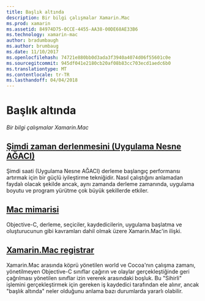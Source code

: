 ```yaml
---
title: Başlık altında
description: Bir bilgi çalışmalar Xamarin.Mac
ms.prod: xamarin
ms.assetid: 84974D75-0CCE-4455-AA38-00DE68AE33B6
ms.technology: xamarin-mac
author: bradumbaugh
ms.author: brumbaug
ms.date: 11/10/2017
ms.openlocfilehash: 74721e880bb0d3ada3f3940a4074d06f55601c0e
ms.sourcegitcommit: 945df041e2180cb20af08b83cc703ecd1aedc6b0
ms.translationtype: MT
ms.contentlocale: tr-TR
ms.lasthandoff: 04/04/2018
---
```

# <a name="under-the-hood"></a>Başlık altında

_Bir bilgi çalışmalar Xamarin.Mac_

## <a name="ahead-of-time-compilation-aotaotmd"></a>[Şimdi zaman derlenmesini (Uygulama Nesne AĞACI)](aot.md)

Şimdi saati (Uygulama Nesne AĞACI) derleme başlangıç performansı artırmak için bir güçlü iyileştirme tekniğidir. Nasıl çalıştığını anlamadan faydalı olacak şekilde ancak, aynı zamanda derleme zamanında, uygulama boyutu ve program yürütme çok büyük şekillerde etkiler.

## <a name="mac-architecturearchitecturemd"></a>[Mac mimarisi](architecture.md)

Objective-C, derleme, seçiciler, kaydedicilerin, uygulama başlatma ve oluşturucunun gibi kavramları dahil olmak üzere Xamarin.Mac'in ilişki.

## <a name="xamarinmac-registrarregistrarmd"></a>[Xamarin.Mac registrar](registrar.md)

Xamarin.Mac arasında köprü yönetilen world ve Cocoa'nın çalışma zamanı, yönetilmeyen Objective-C sınıflar çağırın ve olaylar gerçekleştiğinde geri çağrılması yönetilen sınıflar izin vererek arasındaki boşluk. Bu "Sihirli" işlemini gerçekleştirmek için gereken iş kaydedici tarafından ele alınır, ancak "başlık altında" neler olduğunu anlama bazı durumlarda yararlı olabilir.
